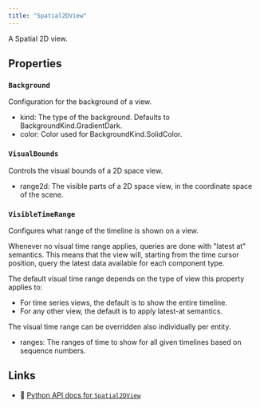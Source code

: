 ```yaml
---
title: "Spatial2DView"
---
```


A Spatial 2D view.

## Properties

### `Background`
Configuration for the background of a view.

* kind: The type of the background. Defaults to BackgroundKind.GradientDark.
* color: Color used for BackgroundKind.SolidColor.
### `VisualBounds`
Controls the visual bounds of a 2D space view.

* range2d: The visible parts of a 2D space view, in the coordinate space of the scene.
### `VisibleTimeRange`
Configures what range of the timeline is shown on a view.

Whenever no visual time range applies, queries are done with "latest at" semantics.
This means that the view will, starting from the time cursor position,
query the latest data available for each component type.

The default visual time range depends on the type of view this property applies to:
- For time series views, the default is to show the entire timeline.
- For any other view, the default is to apply latest-at semantics.

The visual time range can be overridden also individually per entity.

* ranges: The ranges of time to show for all given timelines based on sequence numbers.

## Links
 * 🐍 [Python API docs for `Spatial2DView`](https://ref.rerun.io/docs/python/stable/common/blueprint_views#rerun.blueprint.views.Spatial2DView)

